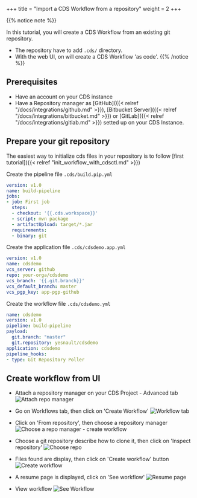 +++
title = "Import a CDS Workflow from a repository"
weight = 2
+++

{{% notice note %}}

In this tutorial, you will create a CDS Workflow from an existing git repository.

* The repository have to add `.cds/` directory.
* With the web UI, on will create a CDS Workflow 'as code'.
{{% /notice %}}

## Prerequisites

 * Have an account on your CDS instance
* Have a Repository manager as [GitHub]({{< relref "/docs/integrations/github.md" >}}), [Bitbucket Server]({{< relref "/docs/integrations/bitbucket.md" >}}) or [GitLab]({{< relref "/docs/integrations/gitlab.md" >}}) setted up on your CDS Instance. 
## Prepare your git repository

The easiest way to initialize cds files in your repository is to follow [first tutorial]({{< relref "init_workflow_with_cdsctl.md" >}})

Create the pipeline file `.cds/build.pip.yml`

```yml
version: v1.0
name: build-pipeline
jobs:
- job: First job
  steps:
  - checkout: '{{.cds.workspace}}'
  - script: mvn package
  - artifactUpload: target/*.jar
  requirements:
  - binary: git
```

Create the application file `.cds/cdsdemo.app.yml`

```yml
version: v1.0
name: cdsdemo
vcs_server: github
repo: your-orga/cdsdemo
vcs_branch: '{{.git.branch}}'
vcs_default_branch: master
vcs_pgp_key: app-pgp-github

```

Create the workflow file `.cds/cdsdemo.yml`

```yml
name: cdsdemo
version: v1.0
pipeline: build-pipeline
payload:
  git.branch: "master"
  git.repository: yesnault/cdsdemo
application: cdsdemo  
pipeline_hooks:
- type: Git Repository Poller
```


## Create workflow from UI

* Attach a repository manager on your CDS Project - Advanced tab
![Attach repo manager](/images/getting_started_create_wf_ascode_ui_0_repo.png?height=400px&classes=shadow)

* Go on Workflows tab, then click on 'Create Workflow'
![Workflow tab](/images/getting_started_create_wf_ascode_ui_1_wf_tab.png?height=400px&classes=shadow)

* Click on 'From repository', then choose a repository manager
![Choose a repo manager - create workflow](/images/getting_started_create_wf_ascode_ui_2_from_repo.png?height=400px&classes=shadow)

* Choose a git repository describe how to clone it, then click on 'Inspect repository'
![Choose repo](/images/getting_started_create_wf_ascode_ui_3_choose_repo.png?height=400px&classes=shadow)

* Files found are display, then click on 'Create workflow' button
![Create workflow](/images/getting_started_create_wf_ascode_ui_4_create_wf.png?height=400px&classes=shadow)

* A resume page is displayed, click on 'See workflow'
![Resume page](/images/getting_started_create_wf_ascode_ui_5_resume.png?height=400px&classes=shadow)

* View workflow
![See Workflow](/images/getting_started_create_wf_ascode_ui_6_see_workflow.png?height=400px&classes=shadow)
